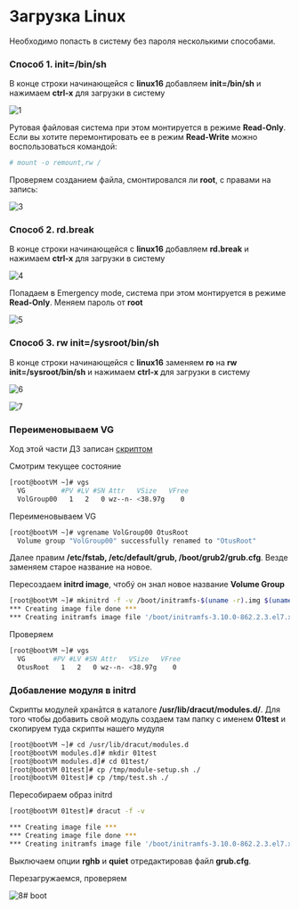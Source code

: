 # Загрузка Linux

Необходимо попасть в систему без пароля несколькими способами.

### Способ 1. init=/bin/sh

В конце строки начинающейся с **linux16** добавляем **init=/bin/sh** и нажимаем **сtrl-x** для загрузки в систему

![1](screenshots/1.png)

Рутовая файловая система при этом монтируется в режиме **Read-Only**. Если вы хотите перемонтировать ее в режим **Read-Write** можно воспользоваться командой: 

```bash
# mount -o remount,rw /
```

Проверяем созданием файла, смонтировался ли **root**, с правами на запись:

![3](screenshots/3.png)

### Способ 2. rd.break

В конце строки начинающейся с **linux16** добавляем **rd.break** и нажимаем **сtrl-x** для загрузки в систему

![4](screenshots/4.png)

Попадаем в Emergency mode, система при этом монтируется в режиме **Read-Only**. Меняем пароль от **root** 

![5](screenshots/5.png)

### Способ 3. rw init=/sysroot/bin/sh

В конце строки начинающейся с **linux16** заменяем **ro** на **rw init=/sysroot/bin/sh** и нажимаем **сtrl-x** для загрузки в систему

![6](screenshots/6.png)

![7](screenshots/7.png)

### Переименовываем VG

Ход этой части ДЗ записан [скриптом](hw6)

Смотрим текущее состояние

```bash
[root@bootVM ~]# vgs
  VG         #PV #LV #SN Attr   VSize   VFree
  VolGroup00   1   2   0 wz--n- <38.97g    0 
```

Переименовываем VG

```bash
[root@bootVM ~]# vgrename VolGroup00 OtusRoot
  Volume group "VolGroup00" successfully renamed to "OtusRoot"
```

Далее правим **/etc/fstab, /etc/default/grub, /boot/grub2/grub.cfg**. Везде заменяем старое название на новое. 

Пересоздаем **initrd image**, чтобý он знал новое название **Volume Group**

```bash
[root@bootVM ~]# mkinitrd -f -v /boot/initramfs-$(uname -r).img $(uname -r)
*** Creating image file done ***
*** Creating initramfs image file '/boot/initramfs-3.10.0-862.2.3.el7.x86_64.img' done ***
```

Проверяем

```bash
[root@bootVM ~]# vgs
  VG       #PV #LV #SN Attr   VSize   VFree
  OtusRoot   1   2   0 wz--n- <38.97g    0 
```

### Добавление модуля в initrd

Скрипты модулей хранāтся в каталоге **/usr/lib/dracut/modules.d/**. Для того чтобы добавить свой модуль создаем там папку с именем **01test** и скопируем туда скрипты нашего мудуля

```bash
[root@bootVM ~]# cd /usr/lib/dracut/modules.d
[root@bootVM modules.d]# mkdir 01test
[root@bootVM modules.d]# cd 01test/
[root@bootVM 01test]# cp /tmp/module-setup.sh ./
[root@bootVM 01test]# cp /tmp/test.sh ./
```

Пересобираем образ initrd

```bash
[root@bootVM 01test]# dracut -f -v

*** Creating image file ***
*** Creating image file done ***
*** Creating initramfs image file '/boot/initramfs-3.10.0-862.2.3.el7.x86_64.img' done ***
```

Выключаем опции **rghb** и **quiet** отредактировав файл **grub.cfg**.

Перезагружаемся, проверяем

![8](screenshots/8.png)# boot
